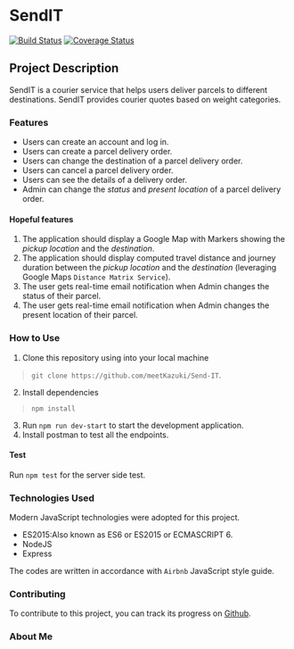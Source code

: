 # SendIT

[![Build Status](https://travis-ci.org/meetKazuki/Send-IT.svg?branch=develop)](https://travis-ci.org/meetKazuki/Send-IT)
[![Coverage Status](https://coveralls.io/repos/github/meetKazuki/Send-IT/badge.svg)](https://coveralls.io/github/meetKazuki/Send-IT)

## Project Description
SendIT is a courier service that helps users deliver parcels to different destinations. SendIT provides courier quotes based on weight categories.

### Features
* Users can create an account and log in.
* Users can create a parcel delivery order.
* Users can change the destination of a parcel delivery order.
* Users can cancel a parcel delivery order.
* Users can see the details of a delivery order.
* Admin can change the *status* and *present location* of a parcel delivery order.

#### Hopeful features
1. The application should display a Google Map with Markers showing the *pickup location* and the *destination*.
2. The application should display computed travel distance and journey duration between the *pickup location* and the *destination* (leveraging Google Maps `Distance Matrix Service`).
3. The user gets real-time email notification when Admin changes the status of their parcel.
4. The user gets real-time email notification when Admin changes the present location of their parcel.

### How to Use
1. Clone this repository using into your local machine
>  `git clone https://github.com/meetKazuki/Send-IT`.
2. Install dependencies
> `npm install`
3. Run `npm run dev-start` to start the development application.
4. Install postman to test all the endpoints.

#### Test
Run `npm test` for the server side test.

### Technologies Used
Modern JavaScript technologies were adopted for this project.

* ES2015:Also known as ES6 or ES2015 or ECMASCRIPT 6.
* NodeJS
* Express

The codes are written in accordance with `Airbnb` JavaScript style guide.

### Contributing
To contribute to this project, you can track its progress on [Github](https://github.com/meetKazuki/SendIT). 

### About Me
